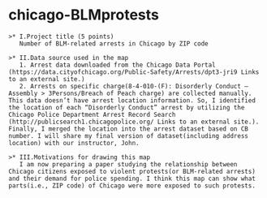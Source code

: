 # chicago-BLMprotests
    >* I.Project title (5 points)
       Number of BLM-related arrests in Chicago by ZIP code

    >* II.Data source used in the map
       1. Arrest data downloaded from the Chicago Data Portal (https://data.cityofchicago.org/Public-Safety/Arrests/dpt3-jri9 Links to an external site.)
       2. Arrests on specific charge(8-4-010-(F): Disorderly Conduct – Assembly > 3Persons/Breach of Peach charge) are collected manually. This data doesn’t have arrest location information. So, I identified the location of each “Disorderly Conduct” arrest by utilizing the Chicago Police Department Arrest Record Search (http://publicsearch1.chicagopolice.org/ Links to an external site.). Finally, I merged the location into the arrest dataset based on CB number. I will share my final version of dataset(including address location) with our instructor, John.

    >* III.Motivations for drawing this map
       I am now preparing a paper studying the relationship between Chicago citizens exposed to violent protests(or BLM-related arrests) and their demand for police spending. I think this map can show what parts(i.e., ZIP code) of Chicago were more exposed to such protests. 
